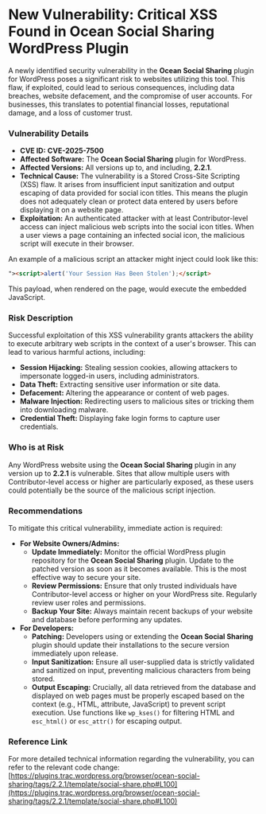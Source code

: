 # New Vulnerability: Critical XSS Found in Ocean Social Sharing WordPress Plugin

A newly identified security vulnerability in the **Ocean Social Sharing** plugin for WordPress poses a significant risk to websites utilizing this tool. This flaw, if exploited, could lead to serious consequences, including data breaches, website defacement, and the compromise of user accounts. For businesses, this translates to potential financial losses, reputational damage, and a loss of customer trust.

### Vulnerability Details

*   **CVE ID:** **CVE-2025-7500**
*   **Affected Software:** The **Ocean Social Sharing** plugin for WordPress.
*   **Affected Versions:** All versions up to, and including, **2.2.1**.
*   **Technical Cause:** The vulnerability is a Stored Cross-Site Scripting (XSS) flaw. It arises from insufficient input sanitization and output escaping of data provided for social icon titles. This means the plugin does not adequately clean or protect data entered by users before displaying it on a website page.
*   **Exploitation:** An authenticated attacker with at least Contributor-level access can inject malicious web scripts into the social icon titles. When a user views a page containing an infected social icon, the malicious script will execute in their browser.

An example of a malicious script an attacker might inject could look like this:
```html
"><script>alert('Your Session Has Been Stolen');</script>
```
This payload, when rendered on the page, would execute the embedded JavaScript.

### Risk Description

Successful exploitation of this XSS vulnerability grants attackers the ability to execute arbitrary web scripts in the context of a user's browser. This can lead to various harmful actions, including:

*   **Session Hijacking:** Stealing session cookies, allowing attackers to impersonate logged-in users, including administrators.
*   **Data Theft:** Extracting sensitive user information or site data.
*   **Defacement:** Altering the appearance or content of web pages.
*   **Malware Injection:** Redirecting users to malicious sites or tricking them into downloading malware.
*   **Credential Theft:** Displaying fake login forms to capture user credentials.

### Who is at Risk

Any WordPress website using the **Ocean Social Sharing** plugin in any version up to **2.2.1** is vulnerable. Sites that allow multiple users with Contributor-level access or higher are particularly exposed, as these users could potentially be the source of the malicious script injection.

### Recommendations

To mitigate this critical vulnerability, immediate action is required:

*   **For Website Owners/Admins:**
    *   **Update Immediately:** Monitor the official WordPress plugin repository for the **Ocean Social Sharing** plugin. Update to the patched version as soon as it becomes available. This is the most effective way to secure your site.
    *   **Review Permissions:** Ensure that only trusted individuals have Contributor-level access or higher on your WordPress site. Regularly review user roles and permissions.
    *   **Backup Your Site:** Always maintain recent backups of your website and database before performing any updates.
*   **For Developers:**
    *   **Patching:** Developers using or extending the **Ocean Social Sharing** plugin should update their installations to the secure version immediately upon release.
    *   **Input Sanitization:** Ensure all user-supplied data is strictly validated and sanitized on input, preventing malicious characters from being stored.
    *   **Output Escaping:** Crucially, all data retrieved from the database and displayed on web pages must be properly escaped based on the context (e.g., HTML, attribute, JavaScript) to prevent script execution. Use functions like `wp_kses()` for filtering HTML and `esc_html()` or `esc_attr()` for escaping output.

### Reference Link

For more detailed technical information regarding the vulnerability, you can refer to the relevant code change:
[https://plugins.trac.wordpress.org/browser/ocean-social-sharing/tags/2.2.1/template/social-share.php#L100](https://plugins.trac.wordpress.org/browser/ocean-social-sharing/tags/2.2.1/template/social-share.php#L100)